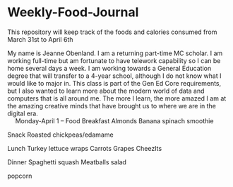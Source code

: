 # Weekly-Food-Journal
This repository will keep track of the foods and calories consumed from March 31st to April 6th

My name is Jeanne Obenland.  I am a returning part-time MC scholar.  I am working full-time but am fortunate to have telework capability so I can be home several days a week.  I am working towards a General Education degree that will transfer to a 4-year school, although I do not know what I would like to major in.  This class is part of the Gen Ed Core requirements, but I also wanted to learn more about the modern world of data and computers that is all around me.  The more I learn, the more amazed I am at the amazing creative minds that have brought us to where we are in the digital era.  
 
Monday-April 1 – Food
Breakfast
Almonds
Banana spinach smoothie

Snack
Roasted chickpeas/edamame


Lunch 
Turkey lettuce wraps
Carrots
Grapes
CheezIts

Dinner
Spaghetti squash
Meatballs
salad

popcorn
